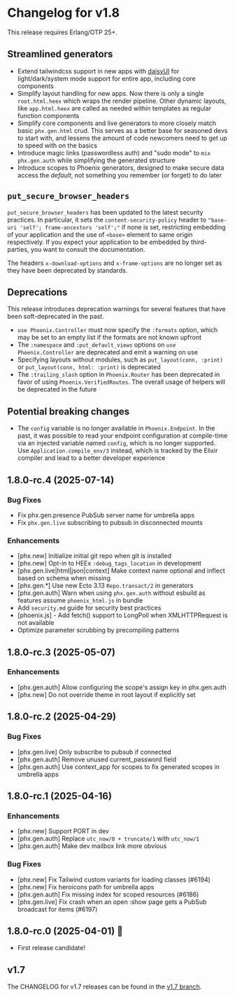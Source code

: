 # Changelog for v1.8

This release requires Erlang/OTP 25+.

## Streamlined generators

  * Extend tailwindcss support in new apps with [daisyUI](https://daisyui.com/) for light/dark/system mode support for entire app, including core components
  * Simplify layout handling for new apps. Now there is only a single `root.html.heex` which wraps the render pipeline. Other dynamic layouts, like `app.html.heex` are called as needed within templates as regular function components
  * Simplify core components and live generators to more closely match basic `phx.gen.html` crud. This serves as a better base for seasoned devs to start with, and lessens the amount of code newcomers need to get up to speed with on the basics
  * Introduce magic links (passwordless auth) and "sudo mode" to `mix phx.gen.auth` while simplifying the generated structure
  * Introduce scopes to Phoenix generators, designed to make secure data access the *default*, not something you remember (or forget) to do later

## `put_secure_browser_headers`

`put_secure_browser_headers` has been updated to the latest security practices. In particular, it sets the `content-security-policy` header to `"base-uri 'self'; frame-ancestors 'self';"` if none is set, restricting embedding of your application and the use of `<base>` element to same origin respectively. If you expect your application to be embedded by third-parties, you want to consult the documentation.

The headers `x-download-options` and `x-frame-options` are no longer set as they have been deprecated by standards.

## Deprecations

This release introduces deprecation warnings for several features that have been soft-deprecated in the past.

  * `use Phoenix.Controller` must now specify the `:formats` option, which may be set to an empty list if the formats are not known upfront
  * The `:namespace` and `:put_default_views` options on `use Phoenix.Controller` are deprecated and emit a warning on use
  * Specifying layouts without modules, such as `put_layout(conn, :print)` or `put_layout(conn, html: :print)` is deprecated
  * The `:trailing_slash` option in `Phoenix.Router` has been deprecated in favor of using `Phoenix.VerifiedRoutes`. The overall usage of helpers will be deprecated in the future

## Potential breaking changes

  * The `config` variable is no longer available in `Phoenix.Endpoint`. In the past, it was possible to read your endpoint configuration at compile-time via an injected variable named `config`, which is no longer supported. Use `Application.compile_env/3` instead, which is tracked by the Elixir compiler and lead to a better developer experience

## 1.8.0-rc.4 (2025-07-14)

### Bug Fixes
  - Fix phx.gen.presence PubSub server name for umbrella apps
  - Fix `phx.gen.live` subscribing to pubsub in disconnected mounts

### Enhancements
  - [phx.new] Initialize initial git repo when git is installed
  - [phx.new] Opt-in to HEEx `:debug_tags_location` in development
  - [phx.gen.live|html|json|context] Make context name optional and inflect based on schema when missing
  - [phx.gen.*] Use new Ecto 3.13 `Repo.transact/2` in generators
  - [phx.gen.auth] Warn when using `phx.gen.auth` without esbuild as features assume `phoenix_html.js` in bundle
  - Add `security.md` guide for security best practices
  - [phoenix.js] - Add fetch() support to LongPoll when XMLHTTPRequest is not available
  - Optimize parameter scrubbing by precompiling patterns

## 1.8.0-rc.3 (2025-05-07)

### Enhancements
  - [phx.gen.auth] Allow configuring the scope's assign key in phx.gen.auth
  - [phx.new] Do not override theme in root layout if explicitly set

## 1.8.0-rc.2 (2025-04-29)

### Bug Fixes
  - [phx.gen.live] Only subscribe to pubsub if connected
  - [phx.gen.auth] Remove unused current_password field
  - [phx.gen.auth] Use context_app for scopes to fix generated scopes in umbrella apps

## 1.8.0-rc.1 (2025-04-16)

### Enhancements
  - [phx.new] Support PORT in dev
  - [phx.gen.auth] Replace `utc_now/0 + truncate/1` with `utc_now/1`
  - [phx.gen.auth] Make dev mailbox link more obvious

### Bug Fixes
  - [phx.new] Fix Tailwind custom variants for loading classes (#6194)
  - [phx.new] Fix heroicons path for umbrella apps
  - [phx.gen.auth] Fix missing index for scoped resources (#6186)
  - [phx.gen.live] Fix crash when an open :show page gets a PubSub broadcast for items (#6197)

## 1.8.0-rc.0 (2025-04-01) 🚀

- First release candidate!

## v1.7

The CHANGELOG for v1.7 releases can be found in the [v1.7 branch](https://github.com/phoenixframework/phoenix/blob/v1.7/CHANGELOG.md).
